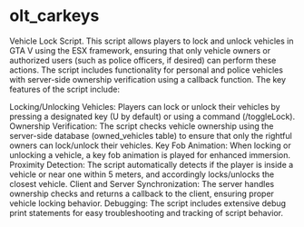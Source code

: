 # olt_carkeys

Vehicle Lock Script.
This script allows players to lock and unlock vehicles in GTA V using the ESX framework, ensuring that only vehicle owners or authorized users (such as police officers, if desired) can perform these actions. The script includes functionality for personal and police vehicles with server-side ownership verification using a callback function. The key features of the script include:

Locking/Unlocking Vehicles: Players can lock or unlock their vehicles by pressing a designated key (U by default) or using a command (/toggleLock).
Ownership Verification: The script checks vehicle ownership using the server-side database (owned_vehicles table) to ensure that only the rightful owners can lock/unlock their vehicles.
Key Fob Animation: When locking or unlocking a vehicle, a key fob animation is played for enhanced immersion.
Proximity Detection: The script automatically detects if the player is inside a vehicle or near one within 5 meters, and accordingly locks/unlocks the closest vehicle.
Client and Server Synchronization: The server handles ownership checks and returns a callback to the client, ensuring proper vehicle locking behavior.
Debugging: The script includes extensive debug print statements for easy troubleshooting and tracking of script behavior.
